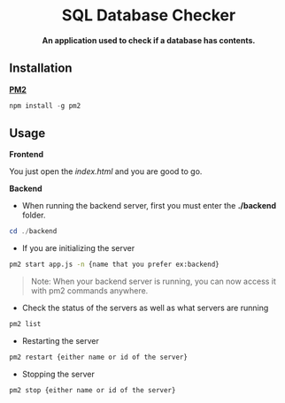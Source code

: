 <h1 align="center">SQL Database Checker</h1>

<h4 align="center">An application used to check if a database has contents.</h4>

## Installation

**[PM2](https://pm2.keymetrics.io/)**

```powershell
npm install -g pm2
```

## Usage

**Frontend**

You just open the _index.html_ and you are good to go.

**Backend**

- When running the backend server, first you must enter the **./backend** folder.

```powershell
cd ./backend
```

- If you are initializing the server

```bash
pm2 start app.js -n {name that you prefer ex:backend}
```

> Note: When your backend server is running, you can now access it with pm2 commands anywhere.

- Check the status of the servers as well as what servers are running

```bash
pm2 list
```

- Restarting the server

```bash
pm2 restart {either name or id of the server}
```

- Stopping the server

```bash
pm2 stop {either name or id of the server}
```
